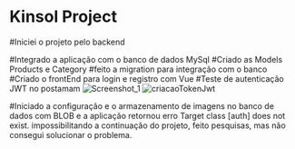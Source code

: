 # Kinsol Project

#Iniciei o projeto pelo backend

#Integrado a aplicação com o banco de dados MySql
#Criado as Models Products e Category
#feito a migration para integração com o banco
#Criado o frontEnd para login e registro com Vue
#Teste de autenticação JWT no postamam
![Screenshot_1](https://github.com/user-attachments/assets/402b6fef-269b-43e2-b058-6ef2e3ce5880)
![criacaoTokenJwt](https://github.com/user-attachments/assets/7c9a794c-8812-460f-abfa-07543d9e106c)


#Iniciado a configuração e o armazenamento de imagens no banco de dados com BLOB e a aplicação retornou erro Target class [auth] does not exist. impossibilitando a continuação do projeto, feito pesquisas, mas não consegui solucionar o problema.
